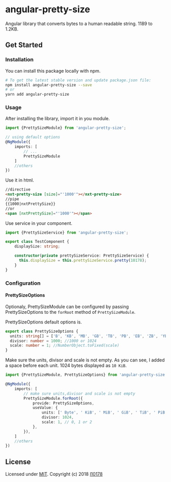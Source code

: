 # angular-pretty-size
Angular library that converts bytes to a human readable string. 1189 to 1.2KB.


## Get Started

### Installation

You can install this package locally with npm.

```bash
# To get the latest stable version and update package.json file:
npm install angular-pretty-size --save
# or
yarn add angular-pretty-size
```

### <a name="usage"></a> Usage

After installing the library, import it in you module.

```typescript
import {PrettySizeModule} from 'angular-pretty-size';

// using default options
@NgModule({
    imports: [
        // ...
        PrettySizeModule
    ]
    //others
})
```
Use it in html.

```html
//directive
<nxt-pretty-size [size]="'1000'"></nxt-pretty-size>
//pipe
{{1000|nxtPrettySize}}
//or
<span [nxtPrettySize]="'1000'"></span>
```

Use service in your component.

```typescript
import {PrettySizeService} from 'angular-pretty-size';

export class TestComponent {
    displaySize: string;

    constructor(private prettySizeService: PrettySizeService) {
      this.displaySize = this.prettySizeService.pretty(10178);
    }
}
```

### Configuration

#### PrettySizeOptions

Optionaly, PrettySizeModule can be configured by passing PrettySizeOptions to the `forRoot` method of `PrettySizeModule`.

PrettySizeOptions default options is.

```typescript
export class PrettySizeOptions {
  units: string[] = ['B', 'KB', 'MB', 'GB', 'TB', 'PB', 'EB', 'ZB', 'YB']; //all units,length is 9
  divisor: number = 1000; //1000 or 1024
  scale: number = 1; //NumberObject.toFixed(scale)
}
```

Make sure the units, divisor and scale is not empty.
As you can see, I added a space before each unit. 1024 bytes displayed as `10 KiB`.

```typescript
import {PrettySizeModule, PrettySizeOptions} from 'angular-pretty-size';

@NgModule({
    imports: [
        // make sure units,divisor and scale is not empty
        PrettySizeModule.forRoot({
            provide: PrettySizeOptions,
            useValue: {
                units: [' Byte', ' KiB', ' MiB', ' GiB', ' TiB', ' PiB', ' EiB', ' ZiB', ' YiB'],
                divisor: 1024,
                scale: 1, // 0, 1 or 2
            },
        }),
    ]
    //others
})
```

## License
Licensed under [MIT][]. Copyright (c) 2018 [l10178][]

[MIT]: https://opensource.org/licenses/MIT
[l10178]: http://nxest.com
